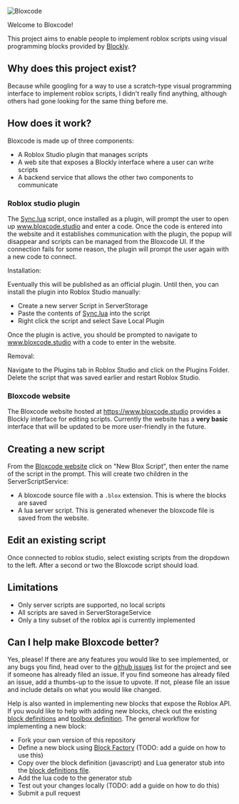 ![Bloxcode](https://www.bloxcode.studio/bloxcode-logo-truncated.png)

Welcome to Bloxcode!

This project aims to enable people to implement roblox scripts using
visual programming blocks provided by [Blockly](https://developers.google.com/blockly).

## Why does this project exist?

Because while googling for a way to use a scratch-type visual programming interface to
implement roblox scripts, I didn't really find anything, although others had gone looking
for the same thing before me.

## How does it work?
Bloxcode is made up of three components:

* A Roblox Studio plugin that manages scripts
* A web site that exposes a Blockly interface where a user can write scripts
* A backend service that allows the other two components to communicate

### Roblox studio plugin

The [Sync.lua](./Sync.lua) script, once installed as a plugin, will prompt the user
to open up www.bloxcode.studio and enter a code. Once the code is entered into the website
and it establishes communication with the plugin, the popup will disappear and scripts
can be managed from the Bloxcode UI. If the connection fails for some reason, the plugin
will prompt the user again with a new code to connect.

Installation:

Eventually this will be published as an official plugin. Until then, you can install
the plugin into Roblox Studio manually:

* Create a new server Script in ServerStorage
* Paste the contents of [Sync.lua](./docs/Sync.lua) into the script
* Right click the script and select Save Local Plugin

Once the plugin is active, you should be prompted to navigate to www.bloxcode.studio with
a code to enter in the website.

Removal:

Navigate to the Plugins tab in Roblox Studio and click on the Plugins Folder. Delete the
script that was saved earlier and restart Roblox Studio.


### Bloxcode website

The Bloxcode website hosted at https://www.bloxcode.studio provides a Blockly interface
for editing scripts. Currently the website has a **very basic** interface that will be
updated to be more user-friendly in the future.

## Creating a new script

From the [Bloxcode website](https://www.bloxcode.studio) click on "New Blox Script", then
enter the name of the script in the prompt. This will create two children in the ServerScriptService:
* A bloxcode source file with a `.blox` extension. This is where the blocks are saved
* A lua server script. This is generated whenever the bloxcode file is saved from the website.

## Edit an existing script

Once connected to roblox studio, select existing scripts from the dropdown to the left.
After a second or two the Bloxcode script should load.

## Limitations

* Only server scripts are supported, no local scripts
* All scripts are saved in ServerStorageService
* Only a tiny subset of the roblox api is currently implemented

## Can I help make Bloxcode better?

Yes, please! If there are any features you would like to see implemented, or any bugs you
find, head over to the [github issues](https://github.com/wolfgangmeyers/bloxcode/issues) list for the project and see if someone has already filed an issue. If you find someone
has already filed an issue, add a thumbs-up to the issue to upvote. If not, please file
an issue and include details on what you would like changed.

Help is also wanted in implementing new blocks that expose the Roblox API. If you would
like to help with adding new blocks, check out the existing [block definitions](./docs/blocks.js) and [toolbox definition](./docs/index.html). The general workflow for
implementing a new block:

* Fork your own version of this repository
* Define a new block using [Block Factory](https://blockly-demo.appspot.com/static/demos/blockfactory/index.html) (TODO: add a guide on how to use this)
* Copy over the block definition (javascript) and Lua generator stub into the [block definitions file](./docs/blocks.js).
* Add the lua code to the generator stub
* Test out your changes locally (TODO: add a guide on how to do this)
* Submit a pull request



